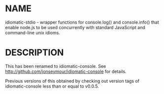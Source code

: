 NAME
====
idiomatic-stdio - wrapper functions for console.log() and console.info() that enable node.js to be used concurrently with standard JavaScript and command-line unix idioms.

DESCRIPTION
===========
This has been renamed to idiomatic-console. See http://github.com/jonseymour/idiomatic-console for details.

Previous versions of this obtained by checking out version tags of idiomatic-console less than or equal to v0.0.5.

